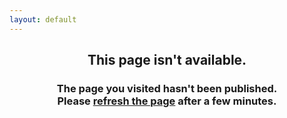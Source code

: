 ```yaml
---
layout: default
---
```

<div class="row"><center>
	<h2>This page isn't available.</h2>
	<h3>The page you visited hasn't been published.<br/>Please <a href='javascript: location.reload(true);'>refresh the page</a> after a few minutes.</h3>
</center></div>